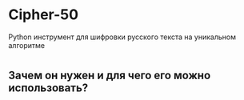 # Сipher-50
Python инструмент для шифровки русского текста на уникальном алгоритме
#
#
## Зачем он нужен и для чего его можно использовать?
